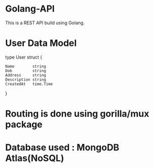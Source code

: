 # Golang-API

This is a REST API build using Golang.

# User Data Model

type User struct {

	Name		string				
	Dob			string				
	Address		string			
	Description	string				
	CreatedAt	time.Time			

}

# Routing is done using gorilla/mux package
# Database used : MongoDB Atlas(NoSQL)
